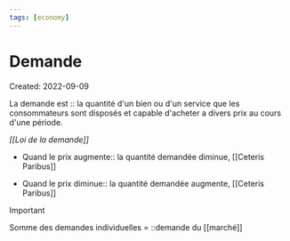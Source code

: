 ```yaml
---
tags: [economy] 
---
```

# Demande
Created: 2022-09-09

La demande est :: la quantité d'un bien ou d'un service que les consommateurs sont disposés et capable d'acheter a divers prix au cours d'une période.
<!--SR:!2022-09-13,2,210-->

*[[Loi de la demande]]*
- Quand le prix augmente:: la quantité demandée diminue, [[Ceteris Paribus]]
<!--SR:!2022-09-13,3,250-->
- Quand le prix diminue:: la quantité demandée augmente, [[Ceteris Paribus]]
<!--SR:!2022-09-13,4,270-->

> [!important]
> Somme des demandes individuelles = ::demande du [[marché]]
<!--SR:!2022-09-24,12,270-->

